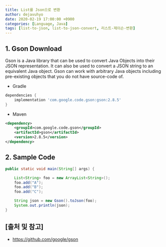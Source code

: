 ```yaml
---
title: List를 Json으로 변환
author: dejavuhyo
date: 2020-02-19 17:00:00 +0900
categories: [Language, Java]
tags: [list-to-json, list-to-json-convert, 리스트-제이슨-변환]
---
```


## 1. Gson Download
Gson is a Java library that can be used to convert Java Objects into their JSON representation. It can also be used to convert a JSON string to an equivalent Java object. Gson can work with arbitrary Java objects including pre-existing objects that you do not have source-code of.

* Gradle

```gradle
dependencies {
    implementation 'com.google.code.gson:gson:2.8.5'
}
```

* Maven

```xml
<dependency>
    <groupId>com.google.code.gson</groupId>
    <artifactId>gson</artifactId>
    <version>2.8.5</version>
</dependency>
```

## 2. Sample Code

```java
public static void main(String[] args) {

    List<String> foo = new ArrayList<String>();
    foo.add("A");
    foo.add("B");
    foo.add("C");

    String json = new Gson().toJson(foo);
    System.out.println(json);
}
```

## [출처 및 참고]
* <https://github.com/google/gson>
